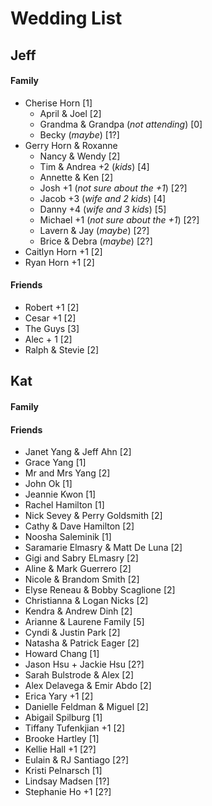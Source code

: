 # Wedding List

## Jeff

#### Family

- Cherise Horn [1]
  - April & Joel [2]
  - Grandma & Grandpa (*not attending*) [0]
  - Becky (*maybe*) [1?]
- Gerry Horn & Roxanne
  - Nancy & Wendy [2]
  - Tim & Andrea +2 (*kids*) [4]
  - Annette & Ken [2]
  - Josh +1 (*not sure about the +1*) [2?]
  - Jacob +3 (*wife and 2 kids*) [4]
  - Danny +4 (*wife and 3 kids*) [5]
  - Michael +1 (*not sure about the +1*) [2?]
  - Lavern & Jay (*maybe*) [2?]
  - Brice & Debra (*maybe*) [2?]
- Caitlyn Horn +1 [2]
- Ryan Horn +1 [2]

#### Friends

- Robert +1 [2]
- Cesar +1 [2]
- The Guys [3]
- Alec + 1 [2]
- Ralph & Stevie [2]

## Kat

#### Family

#### Friends

- Janet Yang & Jeff Ahn [2]
- Grace Yang [1]
- Mr and Mrs Yang [2]
- John Ok [1]
- Jeannie Kwon [1]
- Rachel Hamilton [1]
- Nick Sevey & Perry Goldsmith [2]
- Cathy & Dave Hamilton [2]
- Noosha Saleminik [1]
- Saramarie Elmasry & Matt De Luna [2]
- Gigi and Sabry ELmasry [2]
- Aline & Mark Guerrero [2]
- Nicole & Brandom Smith [2]
- Elyse Reneau & Bobby Scaglione [2]
- Christianna & Logan Nicks [2]
- Kendra & Andrew Dinh [2]
- Arianne & Laurene Family [5]
- Cyndi & Justin Park [2]
- Natasha & Patrick Eager [2]
- Howard Chang [1]
- Jason Hsu + Jackie Hsu [2?]
- Sarah Bulstrode & Alex [2]
- Alex Delavega & Emir Abdo [2]
- Erica Yary +1 [2]
- Danielle Feldman & Miguel [2]
- Abigail Spilburg [1]
- Tiffany Tufenkjian +1 [2]
- Brooke Hartley [1]
- Kellie Hall +1 [2?]
- Eulain & RJ Santiago [2?]
- Kristi Pelnarsch [1]
- Lindsay Madsen [1?]
- Stephanie Ho +1 [2?]
